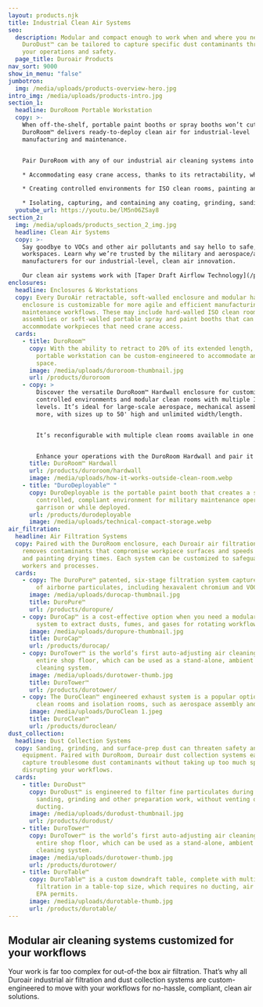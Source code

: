 ```yaml
---
layout: products.njk
title: Industrial Clean Air Systems
seo:
  description: Modular and compact enough to work when and where you need it,
    DuroDust™ can be tailored to capture specific dust contaminants threatening
    your operations and safety.
  page_title: Duroair Products
nav_sort: 9000
show_in_menu: "false"
jumbotron:
  img: /media/uploads/products-overview-hero.jpg
intro_img: /media/uploads/products-intro.jpg
section_1:
  headline: DuroRoom Portable Workstation
  copy: >-
    When off-the-shelf, portable paint booths or spray booths won’t cut it,
    DuroRoom™ delivers ready-to-deploy clean air for industrial-level
    manufacturing and maintenance.


    Pair DuroRoom with any of our industrial air cleaning systems into a portable workstation for:

    * Accommodating easy crane access, thanks to its retractability, which also allows more floor space when not in use.

    * Creating controlled environments for ISO clean rooms, painting and coating, dust collection, welding, additive manufacturing, and more.

    * Isolating, capturing, and containing any coating, grinding, sanding, and adhesive bonding airborne particulates, such as hexavalent chromium.
  youtube_url: https://youtu.be/lM5n06ZSay8
section_2:
  img: /media/uploads/products_section_2_img.jpg
  headline: Clean Air Systems
  copy: >-
    Say goodbye to VOCs and other air pollutants and say hello to safe, clean
    workspaces. Learn why we’re trusted by the military and aerospace/aviation
    manufacturers for our industrial-level, clean air innovation.

    Our clean air systems work with [Taper Draft Airflow Technology](/products/taper-draft-airflow-technology) that goes beyond traditional cross drafts by creating indoor environments that are so clean, they exceed OSHA compliance requirements.
enclosures:
  headline: Enclosures & Workstations
  copy: Every DuroAir retractable, soft-walled enclosure and modular hard-walled
    enclosure is customizable for more agile and efficient manufacturing and
    maintenance workflows. These may include hard-walled ISO clean rooms for
    assemblies or soft-walled portable spray and paint booths that can
    accommodate workpieces that need crane access.
  cards:
    - title: DuroRoom™
      copy: With the ability to retract to 20% of its extended length, the DuroRoom
        portable workstation can be custom-engineered to accommodate any work
        space.
      image: /media/uploads/duroroom-thumbnail.jpg
      url: /products/duroroom
    - copy: >
        Discover the versatile DuroRoom™ Hardwall enclosure for customized,
        controlled environments and modular clean rooms with multiple ISO
        levels. It’s ideal for large-scale aerospace, mechanical assembly, and
        more, with sizes up to 50' high and unlimited width/length.


        It’s reconfigurable with multiple clean rooms available in one hardwall enclosure, with customizable features like windows and doors, blast-proof panels, tailored lighting options, temperature/humidity control, and noise reduction capabilities. 


        Enhance your operations with the DuroRoom Hardwall and pair it with various Duroair™ air filtration systems for optimal performance.
      title: DuroRoom™ Hardwall
      url: /products/duroroom/hardwall
      image: /media/uploads/how-it-works-outside-clean-room.webp
    - title: "DuroDeployable™ "
      copy: DuroDeployable is the portable paint booth that creates a safe,
        controlled, compliant environment for military maintenance operations in
        garrison or while deployed.
      url: /products/durodeployable
      image: /media/uploads/technical-compact-storage.webp
air_filtration:
  headline: Air Filtration Systems
  copy: Paired with the DuroRoom enclosure, each Duroair air filtration system
    removes contaminants that compromise workpiece surfaces and speeds coating
    and painting drying times. Each system can be customized to safeguard
    workers and processes.
  cards:
    - copy: The DuroPure™ patented, six-stage filtration system captures 99+ percent
        of airborne particulates, including hexavalent chromium and VOCs.
      image: /media/uploads/durocap-thumbnail.jpg
      title: DuroPure™
      url: /products/duropure/
    - copy: DuroCap™ is a cost-effective option when you need a modular air filtration
        system to extract dusts, fumes, and gases for rotating workflows.
      image: /media/uploads/duropure-thumbnail.jpg
      title: DuroCap™
      url: /products/durocap/
    - copy: DuroTower™ is the world’s first auto-adjusting air cleaning system for the
        entire shop floor, which can be used as a stand-alone, ambient air
        cleaning system.
      image: /media/uploads/durotower-thumb.jpg
      title: DuroTower™
      url: /products/durotower/
    - copy: The DuroClean™ engineered exhaust system is a popular option for on-demand
        clean rooms and isolation rooms, such as aerospace assembly and welding.
      image: /media/uploads/DuroClean 1.jpeg
      title: DuroClean™
      url: /products/duroclean/
dust_collection:
  headline: Dust Collection Systems
  copy: Sanding, grinding, and surface-prep dust can threaten safety and valuable
    equipment. Paired with DuroRoom, Duroair dust collection systems easily
    capture troublesome dust contaminants without taking up too much space or
    disrupting your workflows.
  cards:
    - title: DuroDust™
      copy: DuroDust™ is engineered to filter fine particulates during welding,
        sanding, grinding and other preparation work, without venting or
        ducting.
      image: /media/uploads/durodust-thumbnail.jpg
      url: /products/durodust/
    - title: DuroTower™
      copy: DuroTower™ is the world’s first auto-adjusting air cleaning system for the
        entire shop floor, which can be used as a stand-alone, ambient air
        cleaning system.
      image: /media/uploads/durotower-thumb.jpg
      url: /products/durotower/
    - title: DuroTable™
      copy: DuroTable™ is a custom downdraft table, complete with multi-stage
        filtration in a table-top size, which requires no ducting, air makeup or
        EPA permits.
      image: /media/uploads/durotable-thumb.jpg
      url: /products/durotable/
---
```


## Modular air cleaning systems customized for your workflows

Your work is far too complex for out-of-the box air filtration. That’s why all Duroair industrial air filtration and dust collection systems are custom-engineered to move with your workflows for no-hassle, compliant, clean air solutions.